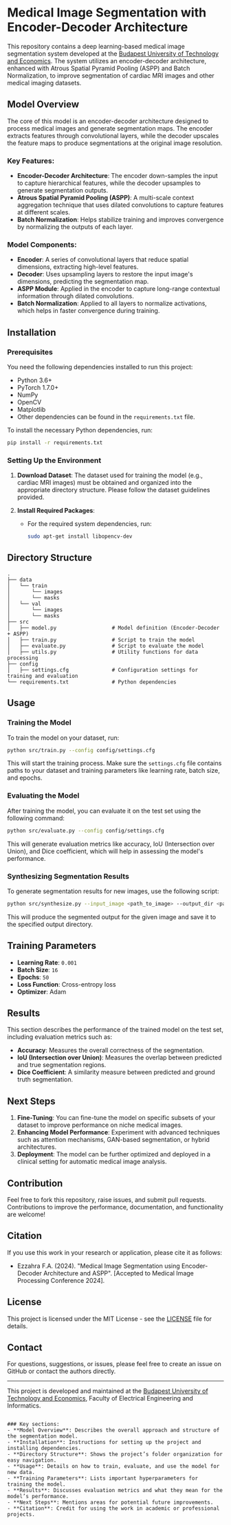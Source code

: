 # Medical Image Segmentation with Encoder-Decoder Architecture

This repository contains a deep learning-based medical image segmentation system developed at the [Budapest University of Technology and Economics](https://www.bme.hu/). The system utilizes an encoder-decoder architecture, enhanced with Atrous Spatial Pyramid Pooling (ASPP) and Batch Normalization, to improve segmentation of cardiac MRI images and other medical imaging datasets.

## Model Overview

The core of this model is an encoder-decoder architecture designed to process medical images and generate segmentation maps. The encoder extracts features through convolutional layers, while the decoder upscales the feature maps to produce segmentations at the original image resolution.

### Key Features:
- **Encoder-Decoder Architecture**: The encoder down-samples the input to capture hierarchical features, while the decoder upsamples to generate segmentation outputs.
- **Atrous Spatial Pyramid Pooling (ASPP)**: A multi-scale context aggregation technique that uses dilated convolutions to capture features at different scales.
- **Batch Normalization**: Helps stabilize training and improves convergence by normalizing the outputs of each layer.

### Model Components:
- **Encoder**: A series of convolutional layers that reduce spatial dimensions, extracting high-level features.
- **Decoder**: Uses upsampling layers to restore the input image's dimensions, predicting the segmentation map.
- **ASPP Module**: Applied in the encoder to capture long-range contextual information through dilated convolutions.
- **Batch Normalization**: Applied to all layers to normalize activations, which helps in faster convergence during training.

## Installation

### Prerequisites

You need the following dependencies installed to run this project:

- Python 3.6+
- PyTorch 1.7.0+
- NumPy
- OpenCV
- Matplotlib
- Other dependencies can be found in the `requirements.txt` file.

To install the necessary Python dependencies, run:

```bash
pip install -r requirements.txt
```

### Setting Up the Environment

1. **Download Dataset**: The dataset used for training the model (e.g., cardiac MRI images) must be obtained and organized into the appropriate directory structure. Please follow the dataset guidelines provided.

2. **Install Required Packages**:
   - For the required system dependencies, run:
     ```bash
     sudo apt-get install libopencv-dev
     ```

## Directory Structure

```
.
├── data
│   └── train
│       └── images
│       └── masks
│   └── val
│       └── images
│       └── masks
├── src
│   ├── model.py                  # Model definition (Encoder-Decoder + ASPP)
│   ├── train.py                  # Script to train the model
│   ├── evaluate.py               # Script to evaluate the model
│   ├── utils.py                  # Utility functions for data processing
├── config
│   ├── settings.cfg              # Configuration settings for training and evaluation
└── requirements.txt              # Python dependencies
```

## Usage

### Training the Model

To train the model on your dataset, run:

```bash
python src/train.py --config config/settings.cfg
```

This will start the training process. Make sure the `settings.cfg` file contains paths to your dataset and training parameters like learning rate, batch size, and epochs.

### Evaluating the Model

After training the model, you can evaluate it on the test set using the following command:

```bash
python src/evaluate.py --config config/settings.cfg
```

This will generate evaluation metrics like accuracy, IoU (Intersection over Union), and Dice coefficient, which will help in assessing the model's performance.

### Synthesizing Segmentation Results

To generate segmentation results for new images, use the following script:

```bash
python src/synthesize.py --input_image <path_to_image> --output_dir <path_to_output_directory>
```

This will produce the segmented output for the given image and save it to the specified output directory.

## Training Parameters

- **Learning Rate**: `0.001`
- **Batch Size**: `16`
- **Epochs**: `50`
- **Loss Function**: Cross-entropy loss
- **Optimizer**: Adam

## Results

This section describes the performance of the trained model on the test set, including evaluation metrics such as:
- **Accuracy**: Measures the overall correctness of the segmentation.
- **IoU (Intersection over Union)**: Measures the overlap between predicted and true segmentation regions.
- **Dice Coefficient**: A similarity measure between predicted and ground truth segmentation.

## Next Steps

1. **Fine-Tuning**: You can fine-tune the model on specific subsets of your dataset to improve performance on niche medical images.
2. **Enhancing Model Performance**: Experiment with advanced techniques such as attention mechanisms, GAN-based segmentation, or hybrid architectures.
3. **Deployment**: The model can be further optimized and deployed in a clinical setting for automatic medical image analysis.

## Contribution

Feel free to fork this repository, raise issues, and submit pull requests. Contributions to improve the performance, documentation, and functionality are welcome!

## Citation

If you use this work in your research or application, please cite it as follows:

- Ezzahra F.A. (2024). "Medical Image Segmentation using Encoder-Decoder Architecture and ASPP". [Accepted to Medical Image Processing Conference 2024].

## License

This project is licensed under the MIT License - see the [LICENSE](LICENSE) file for details.

## Contact

For questions, suggestions, or issues, please feel free to create an issue on GitHub or contact the authors directly.

---

This project is developed and maintained at the [Budapest University of Technology and Economics](https://www.bme.hu/), Faculty of Electrical Engineering and Informatics.
```

### Key sections:
- **Model Overview**: Describes the overall approach and structure of the segmentation model.
- **Installation**: Instructions for setting up the project and installing dependencies.
- **Directory Structure**: Shows the project’s folder organization for easy navigation.
- **Usage**: Details on how to train, evaluate, and use the model for new data.
- **Training Parameters**: Lists important hyperparameters for training the model.
- **Results**: Discusses evaluation metrics and what they mean for the model’s performance.
- **Next Steps**: Mentions areas for potential future improvements.
- **Citation**: Credit for using the work in academic or professional projects.
